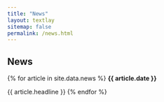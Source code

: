 ```yaml
---
title: "News"
layout: textlay
sitemap: false
permalink: /news.html
---
```


## News

<div class="jumbotron">
{% for article in site.data.news %}
<b>{{ article.date }}</b>

{{ article.headline }}
{% endfor %}

</div>
